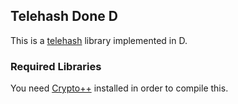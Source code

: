 ## Telehash Done D

This is a [telehash](http://telehash.org) library implemented in D.

### Required Libraries
You need [Crypto++](http://cryptopp.com) installed in order to compile this.
